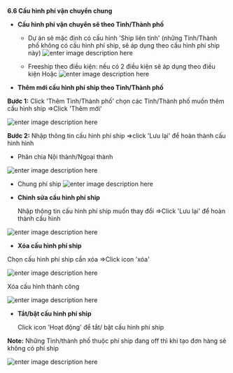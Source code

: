 

**6.6	Cấu hình phí vận chuyển chung**

+ **Cấu hình phí vận chuyển sẽ theo Tỉnh/Thành phố**

  - Dự án sẽ mặc định có cấu hình 'Ship liên tỉnh' (những Tỉnh/Thành phố  không có cấu hình phí ship, sẽ  áp dụng theo cấu hình phí ship này)
  ![enter image description here](https://static8.muarecdn.com/original/muare/images/2021/05/31/5964345_screenshot-3.png)

  - Freeship theo điều kiện: nếu có 2 điều kiện sẽ áp dụng theo điều kiện Hoặc 
  ![enter image description here](https://static8.muarecdn.com/original/muare/images/2021/06/11/5978972_screenshot-37.png)
  
 - **Thêm mới cấu hình phí ship theo Tỉnh/Thành phố**
 
 **Bước 1:** Click 'Thêm Tỉnh/Thành phố' chọn các Tỉnh/Thành phố muốn thêm cấu hình ship =>Click 'Thêm mới'

![enter image description here](https://static8.muarecdn.com/original/muare/images/2021/05/31/5964372_screenshot-4.png)

   **Bước 2:** Nhập thông tin cấu hình phí ship =>click 'Lưu lại' để hoàn thành cấu hình hình

- Phân chia Nội thành/Ngoại thành

![enter image description here](https://static8.muarecdn.com/original/muare/images/2021/05/31/5964380_screenshot-5.png)

- Chung phí ship 
![enter image description here](https://static8.muarecdn.com/original/muare/images/2021/05/31/5964383_screenshot-6.png)


 - **Chỉnh sửa cấu hình phí ship**
   
   Nhập thông tin cấu hình phí ship muốn thay đổi =>Click 'Lưu lại' để hoàn thành cấu hình 

![enter image description here](https://static8.muarecdn.com/original/muare/images/2021/05/31/5964387_screenshot-7.png)

- **Xóa cấu hình phí ship** 

Chọn cấu hình phí ship cần xóa =>Click icon 'xóa' 

![enter image description here](https://static8.muarecdn.com/original/muare/images/2021/05/31/5964417_screenshot-8.png)

Xóa cấu hình thành công

![enter image description here](https://static8.muarecdn.com/original/muare/images/2021/05/31/5964422_screenshot-9.png)

- **Tắt/bật cấu hình phí ship**

	Click icon 'Hoạt động' để tắt/ bật cấu hình phí ship 
	
**Note:** Những Tỉnh/thành phố  thuộc phí ship đang off thì khi tạo đơn hàng sẽ không có phí ship

![enter image description here](https://static8.muarecdn.com/original/muare/images/2021/06/14/5981275_screenshot-38.png)